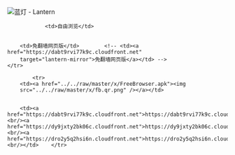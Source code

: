 

<img src="../../raw/master/x/8e0a2b81.c82003be.LanternYellow2.png" alt="蓝灯 - Lantern"/>
<table>
    <tr>
                
                <td>自由浏览</td>
        
        
        <td>免翻墙网页版</td>        <!-- <td><a href="https://dabt9rvi77k9c.cloudfront.net"
        target="lantern-mirror">免翻墙网页版</a></td> -->
    </tr>
    
            <tr>
        <td><a href="../../raw/master/x/FreeBrowser.apk"><img
        src="../../raw/master/x/fb.qr.png" /></a></td>

        
        <td><a href="https://dabt9rvi77k9c.cloudfront.net">https://dabt9rvi77k9c.cloudfront.net</a><br/><a href="https://dy9jxty2bk06c.cloudfront.net">https://dy9jxty2bk06c.cloudfront.net</a><br/><a href="https://dro2y5q2hsi6n.cloudfront.net">https://dro2y5q2hsi6n.cloudfront.net</a><br/></td>    </tr>
</table>
